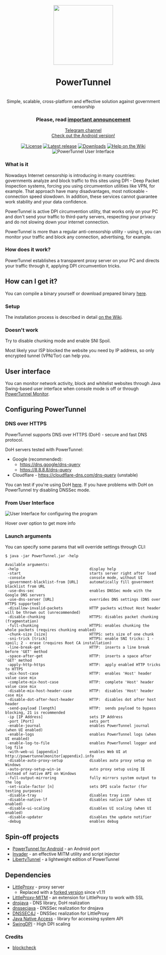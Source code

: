 <div align="center">
<img src="https://raw.githubusercontent.com/krlvm/PowerTunnel/master/images/logo.png" height="192px" width="192px" />
<br><h1>PowerTunnel</h1><br>
Simple, scalable, cross-platform and effective solution against government censorship

<h3><b>Please, read <a href="https://gist.github.com/krlvm/76595f2fec7e23cf5e20f8ccfa43997a">important announcement</a></b></h3>

<a href="https://t.me/powertunnel_dpi">Telegram channel</a>
<br>
<a href="https://github.com/krlvm/PowerTunnel-Android">Check out the Android version!<a/>
<br><br>
<a href="https://github.com/krlvm/PowerTunnel/blob/master/LICENSE"><img src="https://img.shields.io/github/license/krlvm/PowerTunnel?style=flat-square" alt="License"/></a>
<a href="https://github.com/krlvm/PowerTunnel/releases/latest"><img src="https://img.shields.io/github/v/release/krlvm/PowerTunnel?style=flat-square" alt="Latest release"/></a>
<a href="https://github.com/krlvm/PowerTunnel/releases"><img src="https://img.shields.io/github/downloads/krlvm/PowerTunnel/total?style=flat-square" alt="Downloads"/></a>
<a href="https://github.com/krlvm/PowerTunnel/wiki"><img src="https://img.shields.io/badge/help-wiki-yellow?style=flat-square" alt="Help on the Wiki"/></a>
<br>
<img src="https://raw.githubusercontent.com/krlvm/PowerTunnel/master/images/ui.png" alt="PowerTunnel User Interface" />
</div>

### What is it
Nowadays Internet censorship is introducing in many countries: governments analyze and block traffic to this sites using DPI - Deep Packet Inspection systems, forcing you using circumvention utilities like VPN, for example. That approach have many disadvantages, most noticeable - connection speed slowdown. In addition, these services cannot guarantee work stability and your data confidence.

PowerTunnel is active DPI circumvention utility, that works only on your PC and don't send your traffic to third-party servers, respecting your privacy and do not slowing down your internet connection.

PowerTunnel is more than a regular anti-censorship utility - using it, you can monitor your traffic and block any connection, advertising, for example.

### How does it work?
PowerTunnel establishes a transparent proxy server on your PC and directs your traffic through it, applying DPI circumvention tricks.

## How can I get it?
You can compile a binary yourself or download prepared binary [here](https://github.com/krlvm/PowerTunnel/releases).

### Setup
The installation process is described in detail [on the Wiki](https://github.com/krlvm/PowerTunnel/wiki/Installation).

### Doesn't work
Try to disable chunking mode and enable SNI Spoil.

Most likely your ISP blocked the website you need by IP address, so only encrypted tunnel (VPN/Tor) can help you.

## User interface
You can monitor network activity, block and whitelist websites through Java Swing-based user interface when console mode is off or through [PowerTunnel Monitor](https://github.com/krlvm/PowerTunnel/wiki/PowerTunnel-Monitor).

## Configuring PowerTunnel
### DNS over HTTPS
PowerTunnel supports DNS over HTTPS (DoH) - secure and fast DNS protocol.

DoH servers tested with PowerTunnel:
* Google (recommended):
  * https://dns.google/dns-query
  * https://8.8.8.8/dns-query
* Cloudflare - https://cloudflare-dns.com/dns-query (unstable)

You can test if you're using DoH [here](http://www.whatsmydnsserver.com/). If you have problems with DoH on PowerTunnel try disabling DNSSec mode.

### From User Interface
![User Interface for configuring the program](https://raw.githubusercontent.com/krlvm/PowerTunnel/master/images/options.png "User Interface for configuring the program")

Hover over option to get more info
### Launch arguments
You can specify some params that will override settings through CLI:

```
$ java -jar PowerTunnel.jar -help

Available arguments:
 -help                                display help
 -start                               starts server right after load
 -console                             console mode, without UI
 -government-blacklist-from [URL]     automatically fill government blacklist from URL
 -use-dns-sec                         enables DNSSec mode with the Google DNS servers
 -use-dns-server [URL]                overrides DNS settings (DNS over HTTPS supported)
 -disallow-invalid-packets            HTTP packets without Host header will be thrown out (unrecommended)
 -disable-chunking                    HTTPS: disables packet chunking (fragmentation)
 -full-chunking                       HTTPS: enables chunking the whole packets (requires chunking enabled)
 -chunk-size [size]                   HTTPS: sets size of one chunk
 -sni-trick [trick]                   HTTPS: enable SNI tricks: 1 - spoil; 2 - erase (requires Root CA installation)
 -line-break-get                      HTTP:  inserts a line break before 'GET' method
 -space-after-get                     HTTP:  inserts a space after 'GET' method
 -apply-http-https                    HTTP:  apply enabled HTTP tricks to HTTPS
 -mix-host-case                       HTTP:  enables 'Host' header value case mix
 -complete-mix-host-case              HTTP:  complete 'Host' header value case mix
 -disable-mix-host-header-case        HTTP:  disables 'Host' header case mix
 -disable-dot-after-host-header       HTTP:  disables dot after host header
 -send-payload [length]               HTTP:  sends payload to bypass blocking, 21 is recommended
 -ip [IP Address]                     sets IP Address
 -port [Port]                         sets port
 -enable-journal                      enables PowerTunnel journal (when UI enabled)
 -enable-logs                         enables PowerTunnel logs (when UI enabled)
 -enable-log-to-file                  enables PowerTunnel logger and log file
 -with-web-ui [appendix]              enables Web UI at http://powertunnelmonitor[appendix].info
 -disable-auto-proxy-setup            disables auto proxy setup on Windows
 -auto-proxy-setup-win-ie             auto proxy setup using IE instead of native API on Windows
 -full-output-mirroring               fully mirrors system output to the log
 -set-scale-factor [n]                sets DPI scale factor (for testing purposes)
 -disable-tray                        disables tray icon
 -disable-native-lf                   disables native L&F (when UI enabled)
 -disable-ui-scaling                  disables UI scaling (when UI enabled)
 -disable-updater                     disables the update notifier
 -debug                               enables debug
```

## Spin-off projects
* [PowerTunnel for Android](https://github.com/krlvm/PowerTunnel-Android) - an Android port
* [Invader](https://github.com/krlvm/Invader) - an effective MITM utility and script injector
* [LibertyTunnel](https://github.com/krlvm/PowerTunnel/tree/libertytunnel) - a lightweight edition of PowerTunnel 

## Dependencies
* [LittleProxy](https://github.com/adamfisk/LittleProxy) - proxy server
  * Replaced with a [forked version](https://github.com/mrog/LittleProxy) since v1.11
* [LittleProxy-MITM](https://github.com/ganskef/LittleProxy-mitm) - an extension for LittleProxy to work with SSL
* [dnsjava](https://github.com/dnsjava/dnsjava) - DNS library, DoH realization
* [dnssecjava](https://github.com/ibauersachs/dnssecjava) - DNSSec realization for dnsjava
* [DNSSEC4J](https://github.com/adamfisk/DNSSEC4J) - DNSSec realization for LittleProxy
* [Java Native Access](https://github.com/java-native-access/jna) - library for accessing system API
* [SwingDPI](https://github.com/krlvm/SwingDPI) - High DPI scaling

### Credits
* [blockcheck](https://github.com/ValdikSS/blockcheck)